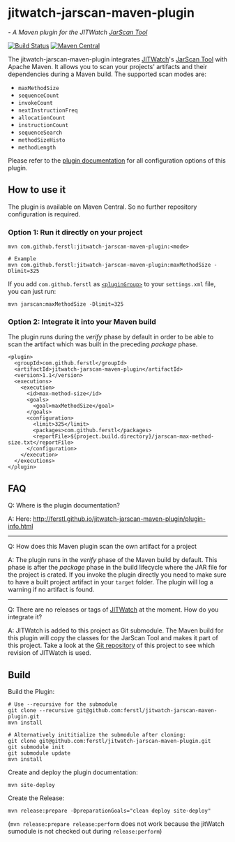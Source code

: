 # jitwatch-jarscan-maven-plugin
*- A Maven plugin for the JITWatch [JarScan Tool](https://github.com/AdoptOpenJDK/jitwatch/wiki/JarScan)*

[![Build Status](https://travis-ci.org/ferstl/jitwatch-jarscan-maven-plugin.svg?branch=master)](https://travis-ci.org/ferstl/jitwatch-jarscan-maven-plugin) [![Maven Central](https://maven-badges.herokuapp.com/maven-central/com.github.ferstl/jitwatch-jarscan-maven-plugin/badge.svg)](https://maven-badges.herokuapp.com/maven-central/com.github.ferstl/jitwatch-jarscan-maven-plugin)

The jitwatch-jarscan-maven-plugin integrates [JITWatch](https://github.com/AdoptOpenJDK/jitwatch)'s [JarScan Tool](https://github.com/AdoptOpenJDK/jitwatch/wiki/JarScan) with Apache Maven.
It allows you to scan your projects' artifacts and their dependencies during a Maven build. The supported scan modes are:

- `maxMethodSize`
- `sequenceCount`
- `invokeCount`
- `nextInstructionFreq`
- `allocationCount`
- `instructionCount`
- `sequenceSearch`
- `methodSizeHisto`
- `methodLength`

Please refer to the [plugin documentation](http://ferstl.github.io/jitwatch-jarscan-maven-plugin/plugin-info.html) for all configuration options of this plugin.

## How to use it

The plugin is available on Maven Central. So no further repository configuration is required.

### Option 1: Run it directly on your project

    mvn com.github.ferstl:jitwatch-jarscan-maven-plugin:<mode>
    
    # Example
    mvn com.github.ferstl:jitwatch-jarscan-maven-plugin:maxMethodSize -Dlimit=325
    
If you add `com.github.ferstl` as [`<pluginGroup>`](https://maven.apache.org/settings.html#Plugin_Groups) to your `settings.xml` file, you can just run:

    mvn jarscan:maxMethodSize -Dlimit=325

### Option 2: Integrate it into your Maven build
The plugin runs during the *verify* phase by default in order to be able to scan the artifact which was built in the preceding *package* phase.

    <plugin>
      <groupId>com.github.ferstl</groupId>
      <artifactId>jitwatch-jarscan-maven-plugin</artifactId>
      <version>1.1</version>
      <executions>
        <execution>
          <id>max-method-size</id>
          <goals>
            <goal>maxMethodSize</goal>
          </goals>
          <configuration>
            <limit>325</limit>
            <packages>com.github.ferstl</packages>
            <reportFile>${project.build.directory}/jarscan-max-method-size.txt</reportFile>
          </configuration>
        </execution>
      </executions>
    </plugin>


## FAQ

Q: Where is the plugin documentation?

A: Here: http://ferstl.github.io/jitwatch-jarscan-maven-plugin/plugin-info.html

-----

Q: How does this Maven plugin scan the own artifact for a project
 
A: The plugin runs in the *verify* phase of the Maven build by default. This phase is after the *package* phase in the build lifecycle where the JAR file for the project is crated. If you invoke the plugin directly you need to make sure to have a built project artifact in your `target` folder. The plugin will log a warning if no artifact is found.

-----
 
Q: There are no releases or tags of [JITWatch](https://github.com/AdoptOpenJDK/jitwatch) at the moment. How do you integrate it?
 
A: JITWatch is added to this project as Git submodule. The Maven build for this plugin will copy the classes for the JarScan Tool and makes it part of this project.
 Take a look at the [Git repository](https://github.com/ferstl/jitwatch-jarscan-maven-plugin) of this project to see which revision of JITWatch is used.
 

## Build

Build the Plugin:

    # Use --recursive for the submodule
    git clone --recursive git@github.com:ferstl/jitwatch-jarscan-maven-plugin.git
    mvn install
    
    # Alternatively inititialize the submodule after cloning:
    git clone git@github.com:ferstl/jitwatch-jarscan-maven-plugin.git
    git submodule init
    git submodule update
    mvn install
    

Create and deploy the plugin documentation:

    mvn site-deploy
    
Create the Release:

    mvn release:prepare -DpreparationGoals="clean deploy site-deploy"

(`mvn release:prepare release:perform` does not work because the jitWatch sumodule is not checked out during `release:perform`)
